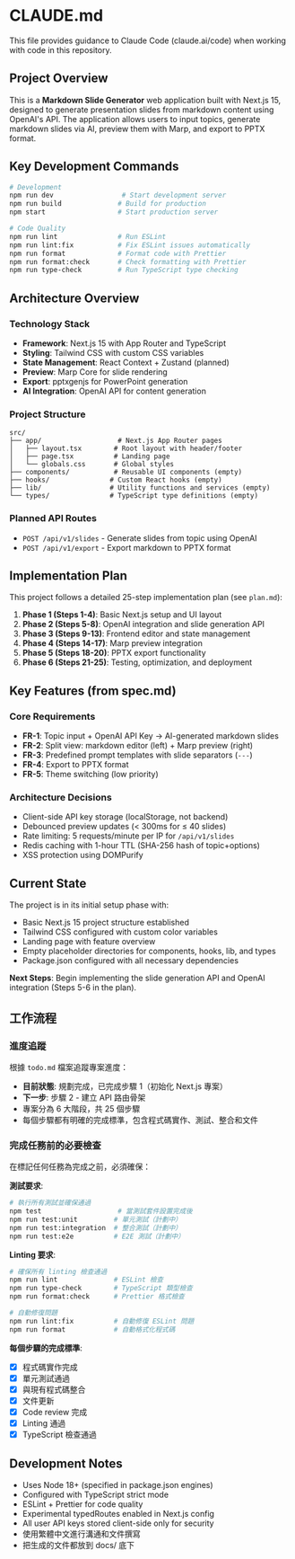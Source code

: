 # CLAUDE.md

This file provides guidance to Claude Code (claude.ai/code) when working with code in this repository.

## Project Overview

This is a **Markdown Slide Generator** web application built with Next.js 15, designed to generate presentation slides from markdown content using OpenAI's API. The application allows users to input topics, generate markdown slides via AI, preview them with Marp, and export to PPTX format.

## Key Development Commands

```bash
# Development
npm run dev                 # Start development server
npm run build              # Build for production
npm start                  # Start production server

# Code Quality
npm run lint               # Run ESLint
npm run lint:fix           # Fix ESLint issues automatically
npm run format             # Format code with Prettier
npm run format:check       # Check formatting with Prettier
npm run type-check         # Run TypeScript type checking
```

## Architecture Overview

### Technology Stack

- **Framework**: Next.js 15 with App Router and TypeScript
- **Styling**: Tailwind CSS with custom CSS variables
- **State Management**: React Context + Zustand (planned)
- **Preview**: Marp Core for slide rendering
- **Export**: pptxgenjs for PowerPoint generation
- **AI Integration**: OpenAI API for content generation

### Project Structure

```
src/
├── app/                   # Next.js App Router pages
│   ├── layout.tsx        # Root layout with header/footer
│   ├── page.tsx          # Landing page
│   └── globals.css       # Global styles
├── components/           # Reusable UI components (empty)
├── hooks/               # Custom React hooks (empty)
├── lib/                 # Utility functions and services (empty)
└── types/               # TypeScript type definitions (empty)
```

### Planned API Routes

- `POST /api/v1/slides` - Generate slides from topic using OpenAI
- `POST /api/v1/export` - Export markdown to PPTX format

## Implementation Plan

This project follows a detailed 25-step implementation plan (see `plan.md`):

1. **Phase 1 (Steps 1-4)**: Basic Next.js setup and UI layout
2. **Phase 2 (Steps 5-8)**: OpenAI integration and slide generation API
3. **Phase 3 (Steps 9-13)**: Frontend editor and state management
4. **Phase 4 (Steps 14-17)**: Marp preview integration
5. **Phase 5 (Steps 18-20)**: PPTX export functionality
6. **Phase 6 (Steps 21-25)**: Testing, optimization, and deployment

## Key Features (from spec.md)

### Core Requirements

- **FR-1**: Topic input + OpenAI API Key → AI-generated markdown slides
- **FR-2**: Split view: markdown editor (left) + Marp preview (right)
- **FR-3**: Predefined prompt templates with slide separators (`---`)
- **FR-4**: Export to PPTX format
- **FR-5**: Theme switching (low priority)

### Architecture Decisions

- Client-side API key storage (localStorage, not backend)
- Debounced preview updates (< 300ms for ≤ 40 slides)
- Rate limiting: 5 requests/minute per IP for `/api/v1/slides`
- Redis caching with 1-hour TTL (SHA-256 hash of topic+options)
- XSS protection using DOMPurify

## Current State

The project is in its initial setup phase with:

- Basic Next.js 15 project structure established
- Tailwind CSS configured with custom color variables
- Landing page with feature overview
- Empty placeholder directories for components, hooks, lib, and types
- Package.json configured with all necessary dependencies

**Next Steps**: Begin implementing the slide generation API and OpenAI integration (Steps 5-6 in the plan).

## 工作流程

### 進度追蹤

根據 `todo.md` 檔案追蹤專案進度：

- **目前狀態**: 規劃完成，已完成步驟 1（初始化 Next.js 專案）
- **下一步**: 步驟 2 - 建立 API 路由骨架
- 專案分為 6 大階段，共 25 個步驟
- 每個步驟都有明確的完成標準，包含程式碼實作、測試、整合和文件

### 完成任務前的必要檢查

在標記任何任務為完成之前，必須確保：

**測試要求**:

```bash
# 執行所有測試並確保通過
npm test                   # 當測試套件設置完成後
npm run test:unit         # 單元測試（計劃中）
npm run test:integration  # 整合測試（計劃中）
npm run test:e2e          # E2E 測試（計劃中）
```

**Linting 要求**:

```bash
# 確保所有 linting 檢查通過
npm run lint              # ESLint 檢查
npm run type-check        # TypeScript 類型檢查
npm run format:check      # Prettier 格式檢查

# 自動修復問題
npm run lint:fix          # 自動修復 ESLint 問題
npm run format            # 自動格式化程式碼
```

**每個步驟的完成標準**:

- [x] 程式碼實作完成
- [x] 單元測試通過
- [x] 與現有程式碼整合
- [x] 文件更新
- [x] Code review 完成
- [x] Linting 通過
- [x] TypeScript 檢查通過

## Development Notes

- Uses Node 18+ (specified in package.json engines)
- Configured with TypeScript strict mode
- ESLint + Prettier for code quality
- Experimental typedRoutes enabled in Next.js config
- All user API keys stored client-side only for security
- 使用繁體中文進行溝通和文件撰寫
- 把生成的文件都放到 docs/ 底下
